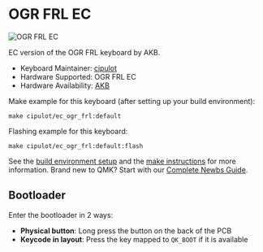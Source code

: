 # OGR FRL EC

![OGR FRL EC]()

EC version of the OGR FRL keyboard by AKB.

* Keyboard Maintainer: [cipulot](https://github.com/cipulot)
* Hardware Supported: OGR FRL EC
* Hardware Availability: [AKB](https://www.alchemistkeyboards.com)

Make example for this keyboard (after setting up your build environment):

    make cipulot/ec_ogr_frl:default

Flashing example for this keyboard:

    make cipulot/ec_ogr_frl:default:flash

See the [build environment setup](https://docs.qmk.fm/#/getting_started_build_tools) and the [make instructions](https://docs.qmk.fm/#/getting_started_make_guide) for more information. Brand new to QMK? Start with our [Complete Newbs Guide](https://docs.qmk.fm/#/newbs).

## Bootloader

Enter the bootloader in 2 ways:

* **Physical button**: Long press the button on the back of the PCB
* **Keycode in layout**: Press the key mapped to `QK_BOOT` if it is available
